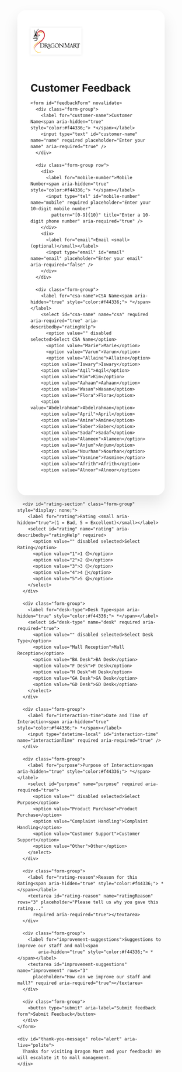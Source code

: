 <html lang="en">

<head>
  <meta charset="UTF-8" />
  <meta name="viewport" content="width=device-width, initial-scale=1" />
  <title>Customer Feedback Form - Dragon Mart</title>
  <link href="https://fonts.googleapis.com/css2?family=Inter:wght@400;600;700&display=swap" rel="stylesheet" />
  <style>
    /* Reset */
    * {
      box-sizing: border-box;
      margin: 0;
      padding: 0;
      font-family: 'Inter', -apple-system, BlinkMacSystemFont, 'Segoe UI', Roboto, Oxygen, Ubuntu, Cantarell,
        'Open Sans', 'Helvetica Neue', sans-serif;
    }

    body {
      background: linear-gradient(135deg, #f0f4ff, #d9e6ff);
      display: flex;
      justify-content: center;
      align-items: center;
      min-height: 100vh;
      padding: 20px;
      color: #1e1e2f;
    }

    .form-container {
      background: #ffffffdd;
      backdrop-filter: saturate(180%) blur(20px);
      border-radius: 24px;
      padding: 48px 36px;
      max-width: 600px;
      width: 100%;
      box-shadow: 0 20px 40px rgb(0 0 0 / 0.1);
      transition: box-shadow 0.3s ease;
    }

    .form-container:hover {
      box-shadow: 0 30px 50px rgb(0 0 0 / 0.15);
    }

    .form-container img {
  display: inline-block;
  margin: 0 0 32px 0;
  width: 140px;
  filter: drop-shadow(0 0 3px rgba(0, 0, 0, 0.1));
}


    h1 {
      text-align: center;
      font-weight: 700;
      font-size: 2.25rem;
      margin-bottom: 32px;
      letter-spacing: 0.02em;
      color: #0f1c68;
    }

    .form-group {
      margin-bottom: 24px;
    }

    label {
      font-weight: 600;
      font-size: 1rem;
      margin-bottom: 8px;
      display: block;
      color: #333658;
      user-select: none;
    }

    input[type="text"],
    input[type="tel"],
    input[type="email"],
    select,
    input[type="datetime-local"],
    textarea {
      width: 100%;
      padding: 14px 18px;
      font-size: 1rem;
      border-radius: 16px;
      border: none;
      background: #f0f4ff;
      box-shadow:
        inset 6px 6px 8px #c9d7ff,
        inset -6px -6px 8px #ffffff;
      color: #222244;
      transition: box-shadow 0.25s ease, background 0.3s ease;
      font-weight: 500;
      resize: vertical;
      min-height: 44px;
      outline-offset: 3px;
    }

    input[type="text"]:focus,
    input[type="tel"]:focus,
    input[type="email"]:focus,
    select:focus,
    input[type="datetime-local"]:focus,
    textarea:focus {
      box-shadow:
        inset 6px 6px 10px #b1c3ff,
        inset -6px -6px 10px #e2ebff,
        0 0 0 3px #4a67ff;
      background: #e2eaff;
      color: #0b1a8f;
      outline: none;
    }

    textarea {
      min-height: 80px;
    }

    /* Row styling for inputs side by side */
    .row {
      display: flex;
      gap: 20px;
      flex-wrap: wrap;
    }

    .row > div {
      flex: 1 1 48%;
      min-width: 180px;
    }

    button[type="submit"] {
      width: 100%;
      background: linear-gradient(90deg, #4a67ff, #5a7dff);
      border: none;
      border-radius: 16px;
      padding: 16px 0;
      font-size: 1.125rem;
      font-weight: 700;
      color: white;
      cursor: pointer;
      box-shadow: 0 8px 16px rgba(74, 103, 255, 0.4);
      transition: background 0.3s ease, box-shadow 0.3s ease, transform 0.15s ease;
      user-select: none;
    }

    button[type="submit"]:hover {
      background: linear-gradient(90deg, #5a7dff, #728eff);
      box-shadow: 0 12px 22px rgba(90, 125, 255, 0.6);
      transform: translateY(-2px);
    }

    button[type="submit"]:disabled {
      background: #aab8ff;
      cursor: not-allowed;
      box-shadow: none;
      transform: none;
    }

    #thank-you-message {
      display: none;
      font-size: 1.25rem;
      font-weight: 600;
      text-align: center;
      padding: 36px 24px;
      color: #2b7a0b;
      background: #e6f4ea;
      border-radius: 20px;
      box-shadow: 0 0 15px rgba(43, 122, 11, 0.3);
      user-select: none;
    }

    /* Responsive tweaks */
    @media (max-width: 640px) {
      .row > div {
        flex: 1 1 100%;
      }
      .form-container {
        padding: 32px 24px;
      }
    }
  </style>
</head>

<body>
  <div class="form-container" role="main" aria-label="Customer Feedback Form">
   <img src="https://github.com/DM-WR-2025/DragonMart-WR-2025/raw/afa44c0b53fea055232ed100a0c1afedae83c149/1990.png"
      alt="DragonMart Logo" />
    <h1>Customer Feedback</h1>

    <form id="feedbackForm" novalidate>
      <div class="form-group">
        <label for="customer-name">Customer Name<span aria-hidden="true" style="color:#f44336;"> *</span></label>
        <input type="text" id="customer-name" name="name" required placeholder="Enter your name" aria-required="true" />
      </div>

      <div class="form-group row">
        <div>
          <label for="mobile-number">Mobile Number<span aria-hidden="true" style="color:#f44336;"> *</span></label>
          <input type="tel" id="mobile-number" name="mobile" required placeholder="Enter your 10-digit mobile number"
            pattern="[0-9]{10}" title="Enter a 10-digit phone number" aria-required="true" />
        </div>
        <div>
          <label for="email">Email <small>(optional)</small></label>
          <input type="email" id="email" name="email" placeholder="Enter your email" aria-required="false" />
        </div>
      </div>

      <div class="form-group">
        <label for="csa-name">CSA Name<span aria-hidden="true" style="color:#f44336;"> *</span></label>
        <select id="csa-name" name="csa" required aria-required="true" aria-describedby="ratingHelp">
          <option value="" disabled selected>Select CSA Name</option>
          <option value="Marie">Marie</option>
          <option value="Varun">Varun</option>
          <option value="Allaine">Allaine</option>
        <option value="Iswary">Iswary</option>
        <option value="Aqil">Aqil</option>
        <option value="Kim">Kim</option>
        <option value="Aahaan">Aahaan</option>
        <option value="Wasan">Wasan</option>
        <option value="Flora">Flora</option>
        <option value="Abdelrahman">Abdelrahman</option>
        <option value="April">April</option>
        <option value="Amine">Amine</option>
        <option value="Saber">Saber</option>
        <option value="Sadaf">Sadaf</option>
        <option value="Alameen">Alameen</option>
        <option value="Anjum">Anjum</option>
        <option value="Nourhan">Nourhan</option>
        <option value="Yasmine">Yasmine</option>
        <option value="Afrith">Afrith</option>
        <option value="Alnoor">Alnoor</option>
 </select>
      </div>

      <div id="rating-section" class="form-group" style="display: none;">
        <label for="rating">Rating <small aria-hidden="true">(1 = Bad, 5 = Excellent)</small></label>
        <select id="rating" name="rating" aria-describedby="ratingHelp" required>
          <option value="" disabled selected>Select Rating</option>
          <option value="1">1 😞</option>
          <option value="2">2 😕</option>
          <option value="3">3 😐</option>
          <option value="4">4 🙂</option>
          <option value="5">5 😄</option>
        </select>
      </div>

      <div class="form-group">
        <label for="desk-type">Desk Type<span aria-hidden="true" style="color:#f44336;"> *</span></label>
        <select id="desk-type" name="desk" required aria-required="true">
          <option value="" disabled selected>Select Desk Type</option>
          <option value="Mall Reception">Mall Reception</option>
          <option value="BA Desk">BA Desk</option>
          <option value="F Desk">F Desk</option>
          <option value="H Desk">H Desk</option>
          <option value="GA Desk">GA Desk</option>
          <option value="GD Desk">GD Desk</option>
        </select>
      </div>

      <div class="form-group">
        <label for="interaction-time">Date and Time of Interaction<span aria-hidden="true" style="color:#f44336;"> *</span></label>
        <input type="datetime-local" id="interaction-time" name="interactionTime" required aria-required="true" />
      </div>

      <div class="form-group">
        <label for="purpose">Purpose of Interaction<span aria-hidden="true" style="color:#f44336;"> *</span></label>
        <select id="purpose" name="purpose" required aria-required="true">
          <option value="" disabled selected>Select Purpose</option>
          <option value="Product Purchase">Product Purchase</option>
          <option value="Complaint Handling">Complaint Handling</option>
          <option value="Customer Support">Customer Support</option>
          <option value="Other">Other</option>
        </select>
      </div>

      <div class="form-group">
        <label for="rating-reason">Reason for this Rating<span aria-hidden="true" style="color:#f44336;"> *</span></label>
        <textarea id="rating-reason" name="ratingReason" rows="3" placeholder="Please tell us why you gave this rating..."
          required aria-required="true"></textarea>
      </div>

      <div class="form-group">
        <label for="improvement-suggestions">Suggestions to improve our staff and mall<span
            aria-hidden="true" style="color:#f44336;"> *</span></label>
        <textarea id="improvement-suggestions" name="improvement" rows="3"
          placeholder="How can we improve our staff and mall?" required aria-required="true"></textarea>
      </div>

      <div class="form-group">
        <button type="submit" aria-label="Submit feedback form">Submit Feedback</button>
      </div>
    </form>

    <div id="thank-you-message" role="alert" aria-live="polite">
      Thanks for visiting Dragon Mart and your feedback! We will escalate it to mall management.
    </div>
  </div>

  <script>
    const form = document.getElementById('feedbackForm');
    const thankYouMessage = document.getElementById('thank-you-message');
    const ratingSection = document.getElementById('rating-section');
    const csaSelect = document.getElementById('csa-name');
    const ratingSelect = document.getElementById('rating');

    const scriptURL = "https://script.google.com/macros/s/AKfycbxXSOlNv-7ZzAo5BigXAphBUrjLNNxuPXVVUp1TXB5BSJxQD4oVtQREwx0TwVFU0S-BXg/exec";

    csaSelect.addEventListener('change', () => {
      if (csaSelect.value) {
        ratingSection.style.display = 'block';
        ratingSelect.setAttribute('required', 'true');
      } else {
        ratingSection.style.display = 'none';
        ratingSelect.removeAttribute('required');
        ratingSelect.value = "";
      }
    });

 form.addEventListener('submit', e => {
  e.preventDefault();

  if (!form.checkValidity()) {
    form.reportValidity();
    return;
  }

  const formData = new URLSearchParams(new FormData(form)); // 👈 FIXED HERE

  const submitBtn = form.querySelector('button[type="submit"]');
  submitBtn.disabled = true;
  submitBtn.textContent = "Submitting...";

  fetch(scriptURL, {
    method: 'POST',
    headers: {
      'Content-Type': 'application/x-www-form-urlencoded' // 👈 Added
    },
    body: formData
  })
    .then(response => {
      if (!response.ok) throw new Error('Network response was not ok');
      return response.text();
    })
    .then(responseText => {
      console.log('Success:', responseText);
      form.style.display = 'none';
      thankYouMessage.style.display = 'block';
    })
    .catch(error => {
      console.error('Error!', error.message);
      alert('Oops! Something went wrong. Please try again.');
    })
    .finally(() => {
      submitBtn.disabled = false;
      submitBtn.textContent = "Submit Feedback";
    });
});

  </script>
</body>

</html>
